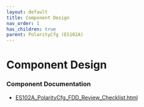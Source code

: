 ```yaml
---
layout: default
title: Component Design
nav_order: 1
has_children: true
parent: PolarityCfg (ES102A)
---
```

# Component Design
### Component Documentation

- [ES102A_PolarityCfg_FDD_Review_Checklist.html](Doc/ES102A_PolarityCfg_FDD_Review_Checklist.html)

